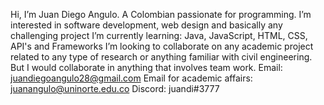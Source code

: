 Hi, I’m Juan Diego Angulo. A Colombian passionate for programming.
I’m interested in software development, web design and basically any challenging project
I’m currently learning: Java, JavaScript, HTML, CSS, API's and Frameworks
I’m looking to collaborate on any academic project related to any type of research or anything familiar with civil engineering. But I would collaborate in anything that involves team work.
Email: juandiegoangulo28@gmail.com
Email for academic affairs: juanangulo@uninorte.edu.co
Discord: juandi#3777
